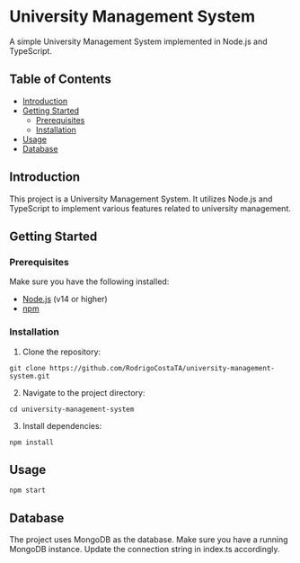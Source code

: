 # University Management System

A simple University Management System implemented in Node.js and TypeScript.

## Table of Contents

- [Introduction](#introduction)
- [Getting Started](#getting-started)
  - [Prerequisites](#prerequisites)
  - [Installation](#installation)
- [Usage](#usage)
- [Database](#database)

## Introduction

This project is a University Management System. It utilizes Node.js and TypeScript to implement various features related to university management.


## Getting Started

### Prerequisites

Make sure you have the following installed:

- [Node.js](https://nodejs.org/) (v14 or higher)
- [npm](https://www.npmjs.com/)

### Installation

1. Clone the repository:

```
git clone https://github.com/RodrigoCostaTA/university-management-system.git
```

2. Navigate to the project directory:

```
cd university-management-system
```
3. Install dependencies:

```
npm install
```
## Usage

```
npm start
```

## Database
The project uses MongoDB as the database. Make sure you have a running MongoDB instance. Update the connection string in index.ts accordingly.
